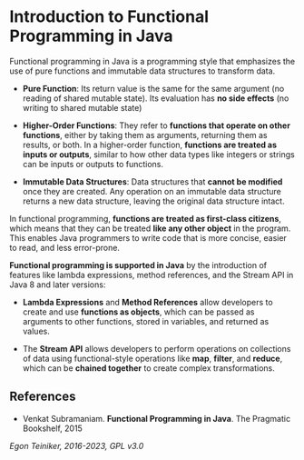 # Introduction to Functional Programming in Java

Functional programming in Java is a programming style that emphasizes the use of
pure functions and immutable data structures to transform data.

* **Pure Function**: Its return value is the same for the same argument
  (no reading of shared mutable state).
  Its evaluation has **no side effects** (no writing to shared mutable state)

* **Higher-Order Functions**: They refer to **functions that operate on
  other functions**, either by taking them as arguments, returning them as
  results, or both.
  In a higher-order function, **functions are treated as inputs or outputs**,
  similar to how other data types like integers or strings can be inputs or
  outputs to functions.

* **Immutable Data Structures**: Data structures that **cannot be modified** once
  they are created.
  Any operation on an immutable data structure returns a new data structure,
  leaving the original data structure intact.

In functional programming, **functions are treated as first-class citizens**, which
means that they can be treated **like any other object** in the program.
This enables Java programmers to write code that is more concise, easier to read,
and less error-prone.

**Functional programming is supported in Java** by the introduction of features like
lambda expressions, method references, and the Stream API in Java 8 and later versions:

* **Lambda Expressions** and **Method References** allow developers to create and
  use **functions as objects**, which can be passed as arguments to other functions, stored
  in variables, and returned as values.

* The **Stream API** allows developers to perform operations on collections of data using
  functional-style operations like **map**, **filter**, and **reduce**, which can be
  **chained together** to create complex transformations.

## References
* Venkat Subramaniam. **Functional Programming in Java**. The Pragmatic Bookshelf, 2015

*Egon Teiniker, 2016-2023, GPL v3.0*
